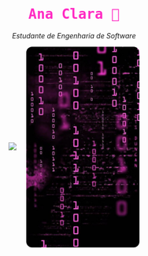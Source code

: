 <h1 align="center" style="font-family: 'Fira Code', monospace; color: #ff2cc3;">
  Ana Clara 🖤
</h1>
<p align="center">
  <i>Estudante de Engenharia de Software</i>
</p>

<div align="center" style="display: flex; align-items: center; justify-content: center; gap: 20px;">
  <!-- GitHub Stats -->
  <picture>
    <source
      srcset="https://github-readme-stats.vercel.app/api?username=naclaragsd&show_icons=true&title_color=ff2cc3&icon_color=ff2cc3&text_color=ffffff&bg_color=000000&hide_border=true"
      media="(prefers-color-scheme: dark)"
    />
    <source
      srcset="https://github-readme-stats.vercel.app/api?username=naclaragsd&show_icons=true&title_color=ff2cc3&icon_color=ff2cc3"
      media="(prefers-color-scheme: light), (prefers-color-scheme: no-preference)"
    />
    <img src="https://github-readme-stats.vercel.app/api?username=naclaragsd&show_icons=true&title_color=ff2cc3&icon_color=ff2cc3&text_color=ffffff&bg_color=000000&hide_border=true" />
  </picture>

  <!-- Imagem -->
  <img src="https://github.com/naclaragsd/naclaragsd/blob/main/download%20(9).jpeg?raw=true" width="230px" alt="Ana Clara" style="border-radius: 12px;" />
</div>
